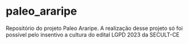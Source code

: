 # paleo_araripe
Repositório do projeto Paleo Araripe. A realização desse projeto só foi possível pelo insentivo a cultura do edital LGPD 2023 da SECULT-CE

